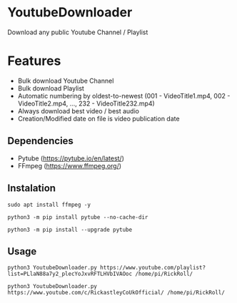# YoutubeDownloader
 Download any public Youtube Channel / Playlist</br>
 
# Features
 * Bulk download Youtube Channel
 * Bulk download Playlist
 * Automatic numbering by oldest-to-newest (001 - VideoTitle1.mp4, 002 - VideoTitle2.mp4, ..., 232 - VideoTitle232.mp4)
 * Always download best video / best audio
 * Creation/Modified date on file is video publication date
 
## Dependencies
  * Pytube (https://pytube.io/en/latest/)
  * FFmpeg (https://www.ffmpeg.org/)

## Instalation
```
sudo apt install ffmpeg -y
```
```
python3 -m pip install pytube --no-cache-dir
```
```
python3 -m pip install --upgrade pytube
```

## Usage
```
python3 YoutubeDownloader.py https://www.youtube.com/playlist?list=PLlaN88a7y2_plecYoJxvRFTLHVbIVAOoc /home/pi/RickRoll/
```
```
python3 YoutubeDownloader.py https://www.youtube.com/c/RickastleyCoUkOfficial/ /home/pi/RickRoll/
```
